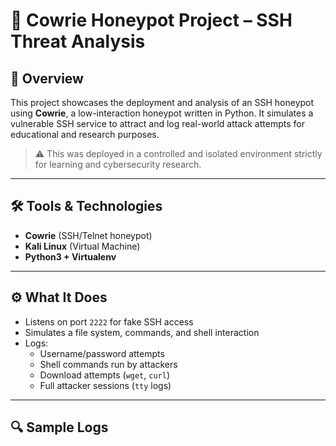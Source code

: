 # 🐍 Cowrie Honeypot Project – SSH Threat Analysis

## 📌 Overview
This project showcases the deployment and analysis of an SSH honeypot using **Cowrie**, a low-interaction honeypot written in Python. It simulates a vulnerable SSH service to attract and log real-world attack attempts for educational and research purposes.

> ⚠️ This was deployed in a controlled and isolated environment strictly for learning and cybersecurity research.

---

## 🛠️ Tools & Technologies
- **Cowrie** (SSH/Telnet honeypot)
- **Kali Linux** (Virtual Machine)
- **Python3 + Virtualenv**

---

## ⚙️ What It Does
- Listens on port `2222` for fake SSH access
- Simulates a file system, commands, and shell interaction
- Logs:
  - Username/password attempts
  - Shell commands run by attackers
  - Download attempts (`wget`, `curl`)
  - Full attacker sessions (`tty` logs)

---

## 🔍 Sample Logs

